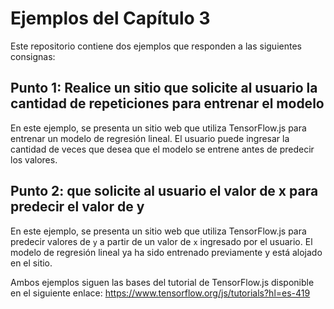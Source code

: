 # Ejemplos del Capítulo 3

Este repositorio contiene dos ejemplos que responden a las siguientes consignas:

## Punto 1: Realice un sitio que solicite al usuario la cantidad de repeticiones para entrenar el modelo 

En este ejemplo, se presenta un sitio web que utiliza TensorFlow.js para entrenar un modelo de regresión lineal. El usuario puede ingresar la cantidad de veces que desea que el modelo se entrene antes de predecir los valores. 

## Punto 2: que solicite al usuario el valor de x para predecir el valor de y
En este ejemplo, se presenta un sitio web que utiliza TensorFlow.js para predecir valores de `y` a partir de un valor de `x` ingresado por el usuario. El modelo de regresión lineal ya ha sido entrenado previamente y está alojado en el sitio.

Ambos ejemplos siguen las bases del tutorial de TensorFlow.js disponible en el siguiente enlace:
https://www.tensorflow.org/js/tutorials?hl=es-419

